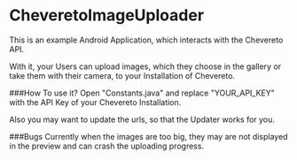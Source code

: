CheveretoImageUploader
========
This is an example Android Application, which interacts with the Chevereto API.

With it, your Users can upload images, which they choose in the gallery or take them with their camera, to your Installation of Chevereto.

###How To use it?
Open "Constants.java" and replace "YOUR_API_KEY" with the API Key of your Chevereto Installation.

Also you may want to update the urls, so that the Updater works for you.



###Bugs
Currently when the images are too big, they may are not displayed in the preview and can crash the uploading progress.